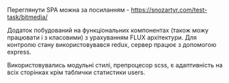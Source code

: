 Переглянути SPA можна за посиланням - https://snozartyr.com/test-task/bitmedia/

Додаток побудований на функціональних компонентах (також можу працювати і з класовими)
з урахуванням FLUX архітектури.
Для контролю стану використовувався redux, сервер працює з допомогою express.

Використовувались модульні стилі, препроцесор scss, є адаптивність на всіх сторінках крім таблички статистики users.

